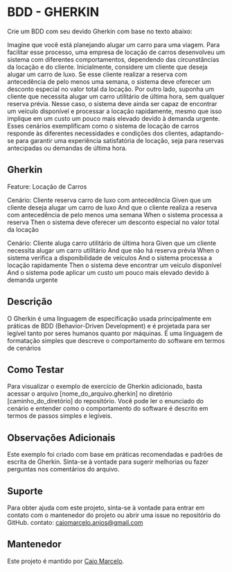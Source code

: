 # BDD - GHERKIN

Crie um BDD com seu devido Gherkin com base no texto abaixo:

Imagine que você está planejando alugar um carro para uma viagem. Para facilitar esse processo, uma
empresa de locação de carros desenvolveu um sistema com diferentes comportamentos, dependendo das
circunstâncias da locação e do cliente.
Inicialmente, considere um cliente que deseja alugar um carro de luxo. Se esse cliente realizar a reserva
com antecedência de pelo menos uma semana, o sistema deve oferecer um desconto especial no valor
total da locação. Por outro lado, suponha um cliente que necessita alugar um carro utilitário de última hora,
sem qualquer reserva prévia. Nesse caso, o sistema deve ainda ser capaz de encontrar um veículo
disponível e processar a locação rapidamente, mesmo que isso implique em um custo um pouco mais
elevado devido à demanda urgente.
Esses cenários exemplificam como o sistema de locação de carros responde às diferentes necessidades e
condições dos clientes, adaptando-se para garantir uma experiência satisfatória de locação, seja para
reservas antecipadas ou demandas de última hora.


## Gherkin
Feature: Locação de Carros

Cenário: Cliente reserva carro de luxo com antecedência
    Given que um cliente deseja alugar um carro de luxo
    And que o cliente realiza a reserva com antecedência de pelo menos uma semana
    When o sistema processa a reserva
    Then o sistema deve oferecer um desconto especial no valor total da locação

Cenário: Cliente aluga carro utilitário de última hora
    Given que um cliente necessita alugar um carro utilitário
    And que não há reserva prévia
    When o sistema verifica a disponibilidade de veículos
    And o sistema processa a locação rapidamente
    Then o sistema deve encontrar um veículo disponível
    And o sistema pode aplicar um custo um pouco mais elevado devido à demanda urgente

## Descrição
O Gherkin é uma linguagem de especificação usada principalmente em práticas de BDD (Behavior-Driven Development) e é projetada para ser legível tanto por seres humanos quanto por máquinas. É uma linguagem de formatação simples que descreve o comportamento do software em termos de cenários

## Como Testar
Para visualizar o exemplo de exercício de Gherkin adicionado, basta acessar o arquivo [nome_do_arquivo.gherkin] no diretório [caminho_do_diretório] do repositório. Você pode ler o enunciado do cenário e entender como o comportamento do software é descrito em termos de passos simples e legíveis.

## Observações Adicionais
Este exemplo foi criado com base em práticas recomendadas e padrões de escrita de Gherkin.
Sinta-se à vontade para sugerir melhorias ou fazer perguntas nos comentários do arquivo.

## Suporte
Para obter ajuda com este projeto, sinta-se à vontade para entrar em contato com o mantenedor do projeto ou abrir uma issue no repositório do GitHub.
contato: caiomarcelo.anjos@gmail.com

## Mantenedor
Este projeto é mantido por [Caio Marcelo](https://github.com/seu-usuario).
